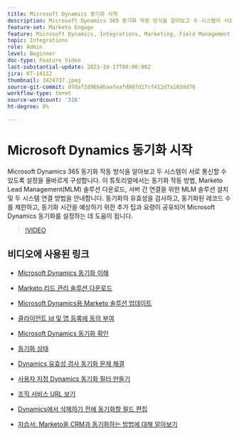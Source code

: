 ```yaml
---
title: Microsoft Dynamics 동기화 시작
description: Microsoft Dynamics 365 동기화 작동 방식을 알아보고 두 시스템이 서로 통신할 수 있도록 설정을 올바르게 구성합니다. 이 튜토리얼에서는 동기화 작동 방법, Marketo Lead Management(MLM) 솔루션 다운로드, 서버 간 연결을 위한 MLM 솔루션 설치 및 두 시스템 연결 방법을 안내합니다.
feature-set: Marketo Engage
feature: Microsoft Dynamics, Integrations, Marketing, Field Management, Administration
topic: Integrations
role: Admin
level: Beginner
doc-type: Feature Video
last-substantial-update: 2023-10-17T00:00:00Z
jira: KT-14112
thumbnail: 3424737.jpeg
source-git-commit: d7daf2d9664baafeafd887d27cf412d7a183dd76
workflow-type: tm+mt
source-wordcount: '316'
ht-degree: 0%

---
```



# Microsoft Dynamics 동기화 시작

Microsoft Dynamics 365 동기화 작동 방식을 알아보고 두 시스템이 서로 통신할 수 있도록 설정을 올바르게 구성합니다. 이 튜토리얼에서는 동기화 작동 방법, Marketo Lead Management(MLM) 솔루션 다운로드, 서버 간 연결을 위한 MLM 솔루션 설치 및 두 시스템 연결 방법을 안내합니다. 동기화의 유효성을 검사하고, 동기화된 레코드 수를 제한하고, 동기화 시간을 예상하기 위한 추가 팁과 요령이 공유되어 Microsoft Dynamics 동기화를 설정하는 데 도움이 됩니다.

>[!VIDEO](https://video.tv.adobe.com/v/3424737/?learn=on)

## 비디오에 사용된 링크

* [Microsoft Dynamics 동기화 이해](https://experienceleague.adobe.com/docs/marketo/using/product-docs/crm-sync/microsoft-dynamics/understanding-the-microsoft-dynamics-sync.html)

* [Marketo 리드 관리 솔루션 다운로드](https://experienceleague.adobe.com/docs/marketo/using/product-docs/crm-sync/microsoft-dynamics/sync-setup/download-the-marketo-lead-management-solution.html)

* [Microsoft Dynamics용 Marketo 솔루션 업데이트](https://experienceleague.adobe.com/docs/marketo/using/product-docs/crm-sync/microsoft-dynamics/sync-setup/update-the-marketo-solution-for-microsoft-dynamics.html)

* [클라이언트 Id 및 앱 등록에 동의 부여](https://experienceleague.adobe.com/docs/marketo/using/product-docs/crm-sync/microsoft-dynamics/sync-setup/grant-consent-for-client-id-and-app-registration.html)

* [Microsoft Dynamics 동기화 확인](https://experienceleague.adobe.com/docs/marketo/using/product-docs/crm-sync/microsoft-dynamics/sync-setup/validate-microsoft-dynamics-sync.html)

* [동기화 상태](https://experienceleague.adobe.com/docs/marketo/using/product-docs/crm-sync/microsoft-dynamics/microsoft-dynamics-sync-details/sync-status.html)

* [Dynamics 유효성 검사 동기화 문제 해결](https://experienceleague.adobe.com/docs/marketo/using/product-docs/crm-sync/microsoft-dynamics/fix-dynamics-validation-sync-issues.html)

* [사용자 지정 Dynamics 동기화 필터 만들기](https://experienceleague.adobe.com/docs/marketo/using/product-docs/crm-sync/microsoft-dynamics/custom-dynmaics-sync-filter-details/create-a-custom-dynamics-sync-filter.html)

* [조직 서비스 URL 보기](https://experienceleague.adobe.com/docs/marketo/using/product-docs/crm-sync/microsoft-dynamics/sync-setup/view-the-organization-service-url.html)

* [Dynamics에서 삭제하기 전에 동기화할 필드 편집](https://experienceleague.adobe.com/docs/marketo/using/product-docs/crm-sync/microsoft-dynamics/microsoft-dynamics-sync-details/editing-fields-to-sync-before-deleting-them-in-dynamics.html)

* [자습서: Marketo을 CRM과 동기화하는 방법에 대해 알아보기](https://experienceleague.adobe.com/docs/marketo-learn/tutorials/lead-and-data-management/crm-sync-learn.html)